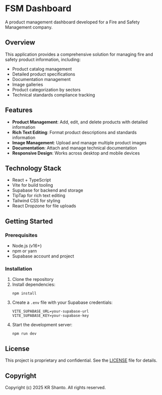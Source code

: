 # FSM Dashboard

A product management dashboard developed for a Fire and Safety Management company.

## Overview

This application provides a comprehensive solution for managing fire and safety product information, including:

- Product catalog management
- Detailed product specifications
- Documentation management
- Image galleries
- Product categorization by sectors
- Technical standards compliance tracking

## Features

- **Product Management**: Add, edit, and delete products with detailed information
- **Rich Text Editing**: Format product descriptions and standards information
- **Image Management**: Upload and manage multiple product images
- **Documentation**: Attach and manage technical documentation
- **Responsive Design**: Works across desktop and mobile devices

## Technology Stack

- React + TypeScript
- Vite for build tooling
- Supabase for backend and storage
- TipTap for rich text editing
- Tailwind CSS for styling
- React Dropzone for file uploads

## Getting Started

### Prerequisites

- Node.js (v16+)
- npm or yarn
- Supabase account and project

### Installation

1. Clone the repository
2. Install dependencies:
   ```
   npm install
   ```
3. Create a `.env` file with your Supabase credentials:
   ```
   VITE_SUPABASE_URL=your-supabase-url
   VITE_SUPABASE_KEY=your-supabase-key
   ```
4. Start the development server:
   ```
   npm run dev
   ```

## License

This project is proprietary and confidential. See the [LICENSE](LICENSE) file for details.

## Copyright

Copyright (c) 2025 KR Shanto. All rights reserved.
